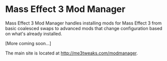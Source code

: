 # Mass Effect 3 Mod Manager
Mass Effect 3 Mod Manager handles installing mods for Mass Effect 3 from basic coalesced swaps to advanced mods that change configuration based on what's already installed.

[More coming soon...]

The main site is located at http://me3tweaks.com/modmanager.
